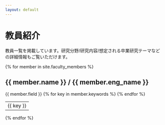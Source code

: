```yaml
---
layout: default
---
```


# 教員紹介

教員一覧を掲載しています。研究分野/研究内容/想定される卒業研究テーマなどの詳細情報もご覧いただけます。

{% for member in site.faculty_members %}
  <h2>{{ member.name }} / {{ member.eng_name }}</h2>
  {{ member.field }}
  <table>
    <tr>
      {% for key in member.keywords %}
        <td>{{ key }}</td>
      {% endfor %}
    </tr>
  </table>
{% endfor %}
